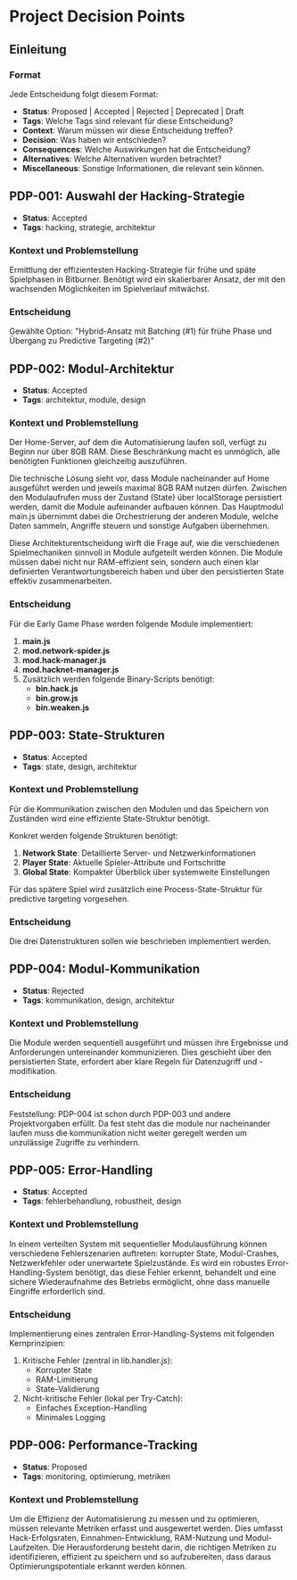 # Project Decision Points

## Einleitung

### Format
Jede Entscheidung folgt diesem Format:
- **Status**: Proposed | Accepted | Rejected | Deprecated | Draft
- **Tags**: Welche Tags sind relevant für diese Entscheidung?
- **Context**: Warum müssen wir diese Entscheidung treffen?
- **Decision**: Was haben wir entschieden?
- **Consequences**: Welche Auswirkungen hat die Entscheidung?
- **Alternatives**: Welche Alternativen wurden betrachtet?
- **Miscellaneous**: Sonstige Informationen, die relevant sein können.

## PDP-001: Auswahl der Hacking-Strategie
- **Status**: Accepted 
- **Tags**: hacking, strategie, architektur

### Kontext und Problemstellung
Ermittlung der effizientesten Hacking-Strategie für frühe und späte Spielphasen in Bitburner. Benötigt wird ein skalierbarer Ansatz, der mit den wachsenden Möglichkeiten im Spielverlauf mitwächst.

### Entscheidung
Gewählte Option: "Hybrid-Ansatz mit Batching (#1) für frühe Phase und Übergang zu Predictive Targeting (#2)"

## PDP-002: Modul-Architektur
- **Status**: Accepted 
- **Tags**: architektur, module, design

### Kontext und Problemstellung
Der Home-Server, auf dem die Automatisierung laufen soll, verfügt zu Beginn nur über 8GB RAM. Diese Beschränkung macht es unmöglich, alle benötigten Funktionen gleichzeitig auszuführen. 

Die technische Lösung sieht vor, dass Module nacheinander auf Home ausgeführt werden und jeweils maximal 8GB RAM nutzen dürfen. Zwischen den Modulaufrufen muss der Zustand (State) über localStorage persistiert werden, damit die Module aufeinander aufbauen können. Das Hauptmodul main.js übernimmt dabei die Orchestrierung der anderen Module, welche Daten sammeln, Angriffe steuern und sonstige Aufgaben übernehmen.

Diese Architekturentscheidung wirft die Frage auf, wie die verschiedenen Spielmechaniken sinnvoll in Module aufgeteilt werden können. Die Module müssen dabei nicht nur RAM-effizient sein, sondern auch einen klar definierten Verantwortungsbereich haben und über den persistierten State effektiv zusammenarbeiten.

### Entscheidung
Für die Early Game Phase werden folgende Module implementiert:

1. **main.js**
2. **mod.network-spider.js**
3. **mod.hack-manager.js**
4. **mod.hacknet-manager.js**
5. Zusätzlich werden folgende Binary-Scripts benötigt:
	- **bin.hack.js**
	- **bin.grow.js**
	- **bin.weaken.js**

## PDP-003: State-Strukturen
- **Status**: Accepted
- **Tags**: state, design, architektur

### Kontext und Problemstellung
Für die Kommunikation zwischen den Modulen und das Speichern von Zuständen wird eine effiziente State-Struktur 
benötigt. 

Konkret werden folgende Strukturen benötigt:
1. **Network State**: Detaillierte Server- und Netzwerkinformationen
2. **Player State**: Aktuelle Spieler-Attribute und Fortschritte
3. **Global State**: Kompakter Überblick über systemweite Einstellungen

Für das spätere Spiel wird zusätzlich eine Process-State-Struktur für predictive targeting vorgesehen.

### Entscheidung
Die drei Datenstrukturen sollen wie beschrieben implementiert werden.

## PDP-004: Modul-Kommunikation
- **Status**: Rejected
- **Tags**: kommunikation, design, architektur

### Kontext und Problemstellung
Die Module werden sequentiell ausgeführt und müssen ihre Ergebnisse und Anforderungen untereinander kommunizieren. Dies geschieht über den persistierten State, erfordert aber klare Regeln für Datenzugriff und -modifikation.

### Entscheidung
Feststellung: PDP-004 ist schon durch PDP-003 und andere Projektvorgaben erfüllt. Da fest steht das die module nur nacheinander laufen muss die kommunikation nicht weiter geregelt werden um unzulässige Zugriffe zu verhindern.

## PDP-005: Error-Handling
- **Status**: Accepted
- **Tags**: fehlerbehandlung, robustheit, design

### Kontext und Problemstellung
In einem verteilten System mit sequentieller Modulausführung können verschiedene Fehlerszenarien auftreten: korrupter State, Modul-Crashes, Netzwerkfehler oder unerwartete Spielzustände. Es wird ein robustes Error-Handling-System benötigt, das diese Fehler erkennt, behandelt und eine sichere Wiederaufnahme des Betriebs ermöglicht, ohne dass manuelle Eingriffe erforderlich sind.

### Entscheidung
Implementierung eines zentralen Error-Handling-Systems mit folgenden Kernprinzipien:
1. Kritische Fehler (zentral in lib.handler.js):
   - Korrupter State
   - RAM-Limitierung
   - State-Validierung
2. Nicht-kritische Fehler (lokal per Try-Catch):
   - Einfaches Exception-Handling
   - Minimales Logging

## PDP-006: Performance-Tracking
- **Status**: Proposed
- **Tags**: monitoring, optimierung, metriken

### Kontext und Problemstellung
Um die Effizienz der Automatisierung zu messen und zu optimieren, müssen relevante Metriken erfasst und ausgewertet werden. Dies umfasst Hack-Erfolgsraten, Einnahmen-Entwicklung, RAM-Nutzung und Modul-Laufzeiten. Die Herausforderung besteht darin, die richtigen Metriken zu identifizieren, effizient zu speichern und so aufzubereiten, dass daraus Optimierungspotentiale erkannt werden können.



















